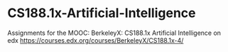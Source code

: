 # CS188.1x-Artificial-Intelligence
Assignments for the MOOC: BerkeleyX: CS188.1x Artificial Intelligence on edx https://courses.edx.org/courses/BerkeleyX/CS188.1x-4/
